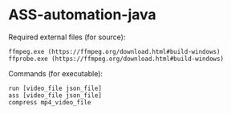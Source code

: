 # ASS-automation-java

Required external files (for source):

    ffmpeg.exe (https://ffmpeg.org/download.html#build-windows)
    ffprobe.exe (https://ffmpeg.org/download.html#build-windows)

Commands (for executable):

    run [video_file json_file]
    ass [video_file json_file]
    compress mp4_video_file
